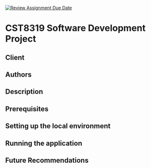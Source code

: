 [![Review Assignment Due Date](https://classroom.github.com/assets/deadline-readme-button-24ddc0f5d75046c5622901739e7c5dd533143b0c8e959d652212380cedb1ea36.svg)](https://classroom.github.com/a/kIqf-L5L)
# CST8319 Software Development Project
## Client

## Authors

## Description

## Prerequisites

## Setting up the local environment

## Running the application

## Future Recommendations
